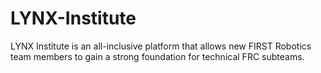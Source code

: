 # LYNX-Institute
LYNX Institute is an all-inclusive platform that allows new FIRST Robotics team members to gain a strong foundation for technical FRC subteams.
